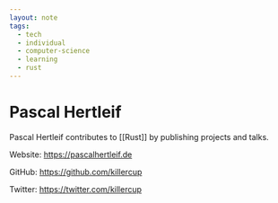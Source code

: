 ```yaml
---
layout: note
tags:
  - tech
  - individual
  - computer-science
  - learning
  - rust
---
```


# Pascal Hertleif

Pascal Hertleif contributes to [[Rust]] by publishing projects and talks.

Website: https://pascalhertleif.de

GitHub: https://github.com/killercup

Twitter: https://twitter.com/killercup
